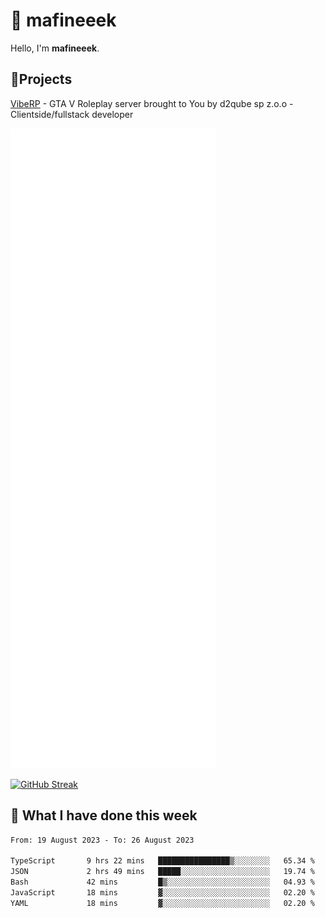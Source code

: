# 👋 mafineeek
Hello, I'm **mafineeek**.

## 📝Projects

[VibeRP](https://v-rp.pl) - GTA V Roleplay server brought to You by d2qube sp z.o.o - Clientside/fullstack developer


![](./github-metrics.svg)

[![GitHub Streak](https://streak-stats.demolab.com/?user=mafineeek)](https://git.io/streak-stats)

## 📰 What I have done this week
<!--START_SECTION:waka-->

```txt
From: 19 August 2023 - To: 26 August 2023

TypeScript       9 hrs 22 mins   ████████████████▒░░░░░░░░   65.34 %
JSON             2 hrs 49 mins   █████░░░░░░░░░░░░░░░░░░░░   19.74 %
Bash             42 mins         █▒░░░░░░░░░░░░░░░░░░░░░░░   04.93 %
JavaScript       18 mins         ▓░░░░░░░░░░░░░░░░░░░░░░░░   02.20 %
YAML             18 mins         ▓░░░░░░░░░░░░░░░░░░░░░░░░   02.20 %
```

<!--END_SECTION:waka-->
